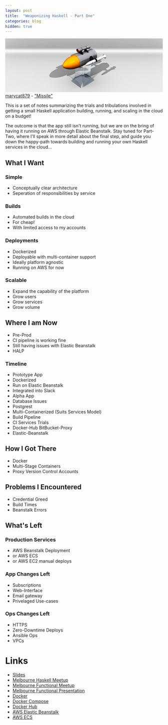 ```yaml
---
layout: post
title:  "Weaponizing Haskell - Part One"
categories: blog
hidden: true
---
```


<p class="attribution">
	<img src="/images/weaponizing-haskell/missile.png" class="image fit" />
	<a href="https://www.flickr.com/photos/53384689@N06/">marycat879</a> -
	<a href="https://www.flickr.com/photos/53384689@N06/4972941858/in/photolist-8zrCmS-bqaHcf-FSUAG-bD5wnF-NoPtt-bD5Mc8-amRUX5-azQe61-5CFfGm-bqaLxJ-6sqvJy-7yMw2W-bqaL2u-9B59nU-6c8qgE-dKzH8E-6sqvVU-bqaNvY-9dZWSf-dEGyzU-6smkyX-gGdzHd-6p57rh-bqaCvS-9B5erY-8vyVq2-6sqviw-6smker-dEB46B-6smkqr-FihPF-6smkXc-6squyf-6smjRX-6dME7p-fTq2Uw-fTq4uo-4r4cJp-dKzHcq-dkyPaj-fCgfQf-9NNAkt-5RjCW7-8BSZvS-5FdFB8-Fi4DQ-q68q5g-Fib4h-onZDmp-onZ6T6">"Missile"</a>
</p>

This is a set of notes summarizing the trials and tribulations involved in getting a
small Haskell application building, running, and scaling in the cloud on a budget!

The outcome is that the app still isn't running, but we are on the bring of having
it running on AWS through Elastic Beanstalk. Stay tuned for Part-Two, where
I'll speak in more detail about the final step, and guide you down the happy-path
towards building and running your own Haskell services in the cloud...

<!--more-->

## What I Want

### Simple

* Conceptually clear architecture
* Seperation of responsibilities by service

### Builds

* Automated builds in the cloud
* For cheap!
* With limited access to my accounts

### Deployments

* Dockerized
* Deployable with multi-container support
* Ideally platform agnostic
* Running on AWS for now

### Scalable

* Expand the capability of the platform
* Grow users
* Grow services
* Grow volume

## Where I am Now

* Pre-Prod
* CI pipeline is working fine
* Still having issues with Elastic Beanstalk
* HALP


### Timeline

* Prototype App
* Dockerized
* Run on Elastic Beanstalk
* Integrated into Slack
* Alpha App
* Database Issues
* Postgrest
* Multi-Containerized (Suits Services Model)
* Build Pipeline
* CI Services Trials
* Docker-Hub BitBucket-Proxy
* Elastic-Beanstalk

## How I Got There

* Docker
* Multi-Stage Containers
* Proxy Version Control Accounts

## Problems I Encountered

* Credential Greed
* Build Times
* Beanstalk Errors

## What's Left

### Production Services

* AWS Beanstalk Deployment
* or AWS ECS
* or AWS EC2 manual deploys

### App Changes Left

* Subscriptions
* Web-Interface
* Email gateway
* Privelaged Use-cases

### Ops Changes Left

* HTTPS
* Zero-Downtime Deploys
* Ansible Ops
* VPCs

# Links

* [Slides](http://sordina.presentations.s3.amazonaws.com/mfug_weaponized_haskell_20160303/index.html#/)
* [Melbourne Haskell Meetup](http://www.meetup.com/Melbourne-Haskell-Users-Group/events/228578673/)
* [Melbourne Functional Meetup](http://www.meetup.com/Melbourne-Functional-User-Group-MFUG/events/228116766/)
* [Melbourne Functional Presentation](https://github.com/sordina/mfug_weaponizing_haskell)
* [Docker](https://www.docker.com/)
* [Docker Compose](https://docs.docker.com/compose)
* [Docker Hub](https://hub.docker.com)
* [AWS Elastic Beanstalk](https://aws.amazon.com/documentation/elastic-beanstalk/)
* [AWS ECS](https://aws.amazon.com/ecs/getting-started)
